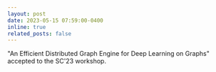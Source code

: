 ```yaml
---
layout: post
date: 2023-05-15 07:59:00-0400
inline: true
related_posts: false
---
```


"An Efficient Distributed Graph Engine for Deep Learning on Graphs" accepted to the SC'23 workshop.